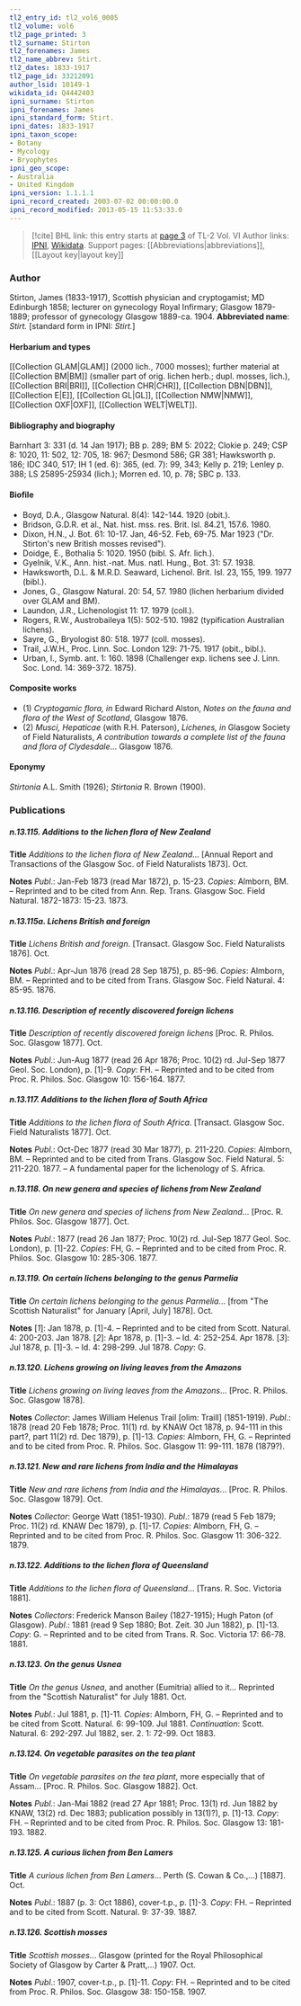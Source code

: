 ```yaml
---
tl2_entry_id: tl2_vol6_0005
tl2_volume: vol6
tl2_page_printed: 3
tl2_surname: Stirton
tl2_forenames: James
tl2_name_abbrev: Stirt.
tl2_dates: 1833-1917
tl2_page_id: 33212091
author_lsid: 10149-1
wikidata_id: Q4442403
ipni_surname: Stirton
ipni_forenames: James
ipni_standard_form: Stirt.
ipni_dates: 1833-1917
ipni_taxon_scope: 
- Botany
- Mycology
- Bryophytes
ipni_geo_scope: 
- Australia
- United Kingdom
ipni_version: 1.1.1.1
ipni_record_created: 2003-07-02 00:00:00.0
ipni_record_modified: 2013-05-15 11:53:33.0
---
```


> [!cite] BHL link: this entry starts at [page 3](https://www.biodiversitylibrary.org/page/33212091) of TL-2 Vol. VI
> Author links: [IPNI](https://www.ipni.org/a/10149-1), [Wikidata](https://www.wikidata.org/wiki/Q4442403). Support pages: [[Abbreviations|abbreviations]], [[Layout key|layout key]]

### Author

Stirton, James (1833-1917), Scottish physician and cryptogamist; MD Edinburgh 1858; lecturer on gynecology Royal Infirmary; Glasgow 1879-1889; professor of gynecology Glasgow 1889-ca. 1904. 
**Abbreviated name**: *Stirt.* \[standard form in IPNI: *Stirt.*\]

#### Herbarium and types

[[Collection GLAM|GLAM]] (2000 lich., 7000 mosses); further material at [[Collection BM|BM]] (smaller part of orig. lichen herb.; dupl. mosses, lich.), [[Collection BRI|BRI]], [[Collection CHR|CHR]], [[Collection DBN|DBN]], [[Collection E|E]], [[Collection GL|GL]], [[Collection NMW|NMW]], [[Collection OXF|OXF]], [[Collection WELT|WELT]].

#### Bibliography and biography

Barnhart 3: 331 (d. 14 Jan 1917); BB p. 289; BM 5: 2022; Clokie p. 249; CSP 8: 1020, 11: 502, 12: 705, 18: 967; Desmond 586; GR 381; Hawksworth p. 186; IDC 340, 517; IH 1 (ed. 6): 365, (ed. 7): 99, 343; Kelly p. 219; Lenley p. 388; LS 25895-25934 (lich.); Morren ed. 10, p. 78; SBC p. 133.

#### Biofile

- Boyd, D.A., Glasgow Natural. 8(4): 142-144. 1920 (obit.).
- Bridson, G.D.R. et al., Nat. hist. mss. res. Brit. Isl. 84.21, 157.6. 1980.
- Dixon, H.N., J. Bot. 61: 10-17. Jan, 46-52. Feb, 69-75. Mar 1923 ("Dr. Stirton's new British mosses revised").
- Doidge, E., Bothalia 5: 1020. 1950 (bibl. S. Afr. lich.).
- Gyelnik, V.K., Ann. hist.-nat. Mus. natl. Hung., Bot. 31: 57. 1938.
- Hawksworth, D.L. & M.R.D. Seaward, Lichenol. Brit. Isl. 23, 155, 199. 1977 (bibl.).
- Jones, G., Glasgow Natural. 20: 54, 57. 1980 (lichen herbarium divided over GLAM and BM).
- Laundon, J.R., Lichenologist 11: 17. 1979 (coll.).
- Rogers, R.W., Austrobaileya 1(5): 502-510. 1982 (typification Australian lichens).
- Sayre, G., Bryologist 80: 518. 1977 (coll. mosses).
- Trail, J.W.H., Proc. Linn. Soc. London 129: 71-75. 1917 (obit., bibl.).
- Urban, I., Symb. ant. 1: 160. 1898 (Challenger exp. lichens see J. Linn. Soc. Lond. 14: 369-372. 1875).

#### Composite works

- (1) *Cryptogamic flora, in* Edward Richard Alston, *Notes on the fauna and flora of the West of Scotland*, Glasgow 1876.
- (2) *Musci, Hepaticae* (with R.H. Paterson), *Lichenes, in* Glasgow Society of Field Naturalists, *A contribution towards a complete list of the fauna and flora of Clydesdale*... Glasgow 1876.

#### Eponymy

*Stirtonia* A.L. Smith (1926); *Stirtonia* R. Brown (1900).

### Publications

##### n.13.115. Additions to the lichen flora of New Zealand

**Title**
*Additions to the lichen flora of New Zealand*... \[Annual Report and Transactions of the Glasgow Soc. of Field Naturalists 1873\]. Oct.

**Notes**
*Publ*.: Jan-Feb 1873 (read Mar 1872), p. 15-23. *Copies*: Almborn, BM. – Reprinted and to be cited from Ann. Rep. Trans. Glasgow Soc. Field Natural. 1872-1873: 15-23. 1873.

##### n.13.115a. Lichens British and foreign

**Title**
*Lichens British and foreign*. \[Transact. Glasgow Soc. Field Naturalists 1876\]. Oct.

**Notes**
*Publ*.: Apr-Jun 1876 (read 28 Sep 1875), p. 85-96. *Copies*: Almborn, BM. – Reprinted and to be cited from Trans. Glasgow Soc. Field Natural. 4: 85-95. 1876.

##### n.13.116. Description of recently discovered foreign lichens

**Title**
*Description of recently discovered foreign lichens* \[Proc. R. Philos. Soc. Glasgow 1877\]. Oct.

**Notes**
*Publ*.: Jun-Aug 1877 (read 26 Apr 1876; Proc. 10(2) rd. Jul-Sep 1877 Geol. Soc. London), p. \[1\]-9. *Copy*: FH. – Reprinted and to be cited from Proc. R. Philos. Soc. Glasgow 10: 156-164. 1877.

##### n.13.117. Additions to the lichen flora of South Africa

**Title**
*Additions to the lichen flora of South Africa*. \[Transact. Glasgow Soc. Field Naturalists 1877\]. Oct.

**Notes**
*Publ*.: Oct-Dec 1877 (read 30 Mar 1877), p. 211-220. *Copies*: Almborn, BM. – Reprinted and to be cited from Trans. Glasgow Soc. Field Natural. 5: 211-220. 1877. – A fundamental paper for the lichenology of S. Africa.

##### n.13.118. On new genera and species of lichens from New Zealand

**Title**
*On new genera and species of lichens from New Zealand*... \[Proc. R. Philos. Soc. Glasgow 1877\]. Oct.

**Notes**
*Publ*.: 1877 (read 26 Jan 1877; Proc. 10(2) rd. Jul-Sep 1877 Geol. Soc. London), p. \[1\]-22. *Copies*: FH, G. – Reprinted and to be cited from Proc. R. Philos. Soc. Glasgow 10: 285-306. 1877.

##### n.13.119. On certain lichens belonging to the genus Parmelia

**Title**
*On certain lichens belonging to the genus Parmelia*... \[from "The Scottish Naturalist" for January \[April, July\] 1878\]. Oct.

**Notes**
\[*1*\]: Jan 1878, p. \[1\]-4. – Reprinted and to be cited from Scott. Natural. 4: 200-203. Jan 1878.
\[*2*\]: Apr 1878, p. \[1\]-3. – Id. 4: 252-254. Apr 1878.
\[*3*\]: Jul 1878, p. \[1\]-3. – Id. 4: 298-299. Jul 1878.
*Copy*: G.

##### n.13.120. Lichens growing on living leaves from the Amazons

**Title**
*Lichens growing on living leaves from the Amazons*... \[Proc. R. Philos. Soc. Glasgow 1878\].

**Notes**
*Collector*: James William Helenus Trail \[olim: Traill\] (1851-1919).
*Publ*.: 1878 (read 20 Feb 1878; Proc. 11(1) rd. by KNAW Oct 1878, p. 94-111 in this part?, part 11(2) rd. Dec 1879), p. \[1\]-13. *Copies*: Almborn, FH, G. – Reprinted and to be cited from Proc. R. Philos. Soc. Glasgow 11: 99-111. 1878 (1879?).

##### n.13.121. New and rare lichens from India and the Himalayas

**Title**
*New and rare lichens from India and the Himalayas*... \[Proc. R. Philos. Soc. Glasgow 1879\]. Oct.

**Notes**
*Collector*: George Watt (1851-1930).
*Publ*.: 1879 (read 5 Feb 1879; Proc. 11(2) rd. KNAW Dec 1879), p. \[1\]-17. *Copies*: Almborn, FH, G. – Reprinted and to be cited from Proc. R. Philos. Soc. Glasgow 11: 306-322. 1879.

##### n.13.122. Additions to the lichen flora of Queensland

**Title**
*Additions to the lichen flora of Queensland*... \[Trans. R. Soc. Victoria 1881\].

**Notes**
*Collectors*: Frederick Manson Bailey (1827-1915); Hugh Paton (of Glasgow).
*Publ*.: 1881 (read 9 Sep 1880; Bot. Zeit. 30 Jun 1882), p. \[1\]-13. *Copy*: G. – Reprinted and to be cited from Trans. R. Soc. Victoria 17: 66-78. 1881.

##### n.13.123. On the genus Usnea

**Title**
*On the genus Usnea*, and another (Eumitria) allied to it... Reprinted from the "Scottish Naturalist" for July 1881. Oct.

**Notes**
*Publ*.: Jul 1881, p. \[1\]-11. *Copies*: Almborn, FH, G. – Reprinted and to be cited from Scott. Natural. 6: 99-109. Jul 1881.
*Continuation*: Scott. Natural. 6: 292-297. Jul 1882, ser. 2. 1: 72-99. Oct 1883.

##### n.13.124. On vegetable parasites on the tea plant

**Title**
*On vegetable parasites on the tea plant*, more especially that of Assam... \[Proc. R. Philos. Soc. Glasgow 1882\]. Oct.

**Notes**
*Publ*.: Jan-Mai 1882 (read 27 Apr 1881; Proc. 13(1) rd. Jun 1882 by KNAW, 13(2) rd. Dec 1883; publication possibly in 13(1)?), p. \[1\]-13. *Copy*: FH. – Reprinted and to be cited from Proc. R. Philos. Soc. Glasgow 13: 181-193. 1882.

##### n.13.125. A curious lichen from Ben Lamers

**Title**
*A curious lichen from Ben Lamers*... Perth (S. Cowan & Co.,...) \[1887\]. Oct.

**Notes**
*Publ*.: 1887 (p. 3: Oct 1886), cover-t.p., p. \[1\]-3. *Copy*: FH. – Reprinted and to be cited from Scott. Natural. 9: 37-39. 1887.

##### n.13.126. Scottish mosses

**Title**
*Scottish mosses*... Glasgow (printed for the Royal Philosophical Society of Glasgow by Carter & Pratt,...) 1907. Oct.

**Notes**
*Publ*.: 1907, cover-t.p., p. \[1\]-11. *Copy*: FH. – Reprinted and to be cited from Proc. R. Philos. Soc. Glasgow 38: 150-158. 1907.


